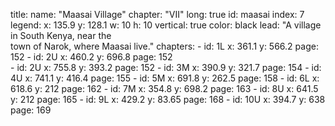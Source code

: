 title: 
    name: "Maasai Village"
    chapter: "VII"
    long: true
id: maasai
index: 7
legend:
    x: 135.9
    y: 128.1
    w: 10 
    h: 10
vertical: true
color: black
lead: "A village in South Kenya, near the <br>town of Narok, where Maasai live."
chapters: 
    - id: 1L
      x: 361.1
      y: 566.2
      page: 152
    - id: 2U
      x: 460.2
      y: 696.8
      page: 152   
    - id: 2U
      x: 755.8
      y: 393.2
      page: 152
    - id: 3M
      x: 390.9
      y: 321.7
      page: 154
    - id: 4U
      x: 741.1
      y: 416.4
      page: 155
    - id: 5M
      x: 691.8
      y: 262.5
      page: 158
    - id: 6L
      x: 618.6
      y: 212
      page: 162
    - id: 7M
      x: 354.8
      y: 698.2
      page: 163
    - id: 8U
      x: 641.5
      y: 212
      page: 165
    - id: 9L
      x: 429.2
      y: 83.65
      page: 168
    - id: 10U
      x: 394.7
      y: 638
      page: 169